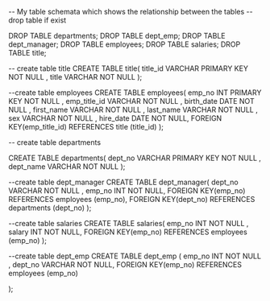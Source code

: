 -- My table schemata which shows the relationship between the tables
-- drop table if exist

DROP TABLE departments;
DROP TABLE dept_emp;
DROP TABLE dept_manager;
DROP TABLE employees;
DROP TABLE salaries;
DROP TABLE title;

-- create table title
CREATE TABLE title(
    title_id VARCHAR PRIMARY KEY NOT NULL ,
    title VARCHAR  NOT NULL 
);

--create table employees
CREATE TABLE employees(
    emp_no INT PRIMARY KEY NOT NULL ,
    emp_title_id VARCHAR  NOT NULL ,
    birth_date DATE  NOT NULL ,
    first_name VARCHAR  NOT NULL ,
    last_name VARCHAR  NOT NULL ,
    sex VARCHAR  NOT NULL ,
    hire_date DATE  NOT NULL,
	FOREIGN KEY(emp_title_id) REFERENCES title (title_id)
);

-- create table departments

CREATE TABLE departments(
    dept_no VARCHAR PRIMARY KEY NOT NULL ,
    dept_name VARCHAR  NOT NULL
);

--create table dept_manager
CREATE TABLE dept_manager(
    dept_no VARCHAR  NOT NULL ,
    emp_no INT  NOT NULL,
	FOREIGN KEY(emp_no) REFERENCES employees (emp_no),
	FOREIGN KEY(dept_no) REFERENCES departments (dept_no)
);

--create table salaries
CREATE TABLE salaries(
    emp_no INT  NOT NULL ,
    salary INT  NOT NULL,
	FOREIGN KEY(emp_no) REFERENCES employees (emp_no)
);

--create table dept_emp
CREATE TABLE dept_emp (
    emp_no INT  NOT NULL ,
    dept_no VARCHAR  NOT NULL,
	FOREIGN KEY(emp_no) REFERENCES employees (emp_no)
	
);
